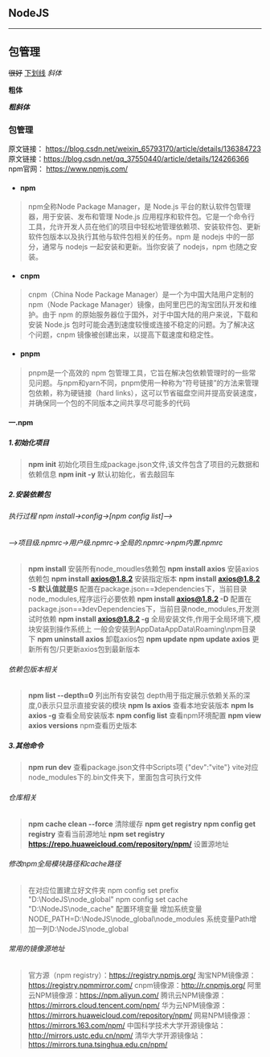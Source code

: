 ## NodeJS
* * * 
## 包管理
~~很好~~
<u>下划线</u>
*斜体*  

**粗体**  

***粗斜体***  
### 包管理 
原文链接： https://blog.csdn.net/weixin_65793170/article/details/136384723
原文链接：https://blog.csdn.net/qq_37550440/article/details/124266366
npm官网：  https://www.npmjs.com/
* #### npm
> npm全称Node Package Manager，是 Node.js 平台的默认软件包管理器，用于安装、发布和管理 Node.js 应用程序和软件包。它是一个命令行工具，允许开发人员在他们的项目中轻松地管理依赖项、安装软件包、更新软件包版本以及执行其他与软件包相关的任务。npm 是 nodejs 中的一部分，通常与 nodejs 一起安装和更新。当你安装了 nodejs，npm 也随之安装。
* #### cnpm
> cnpm（China Node Package Manager）是一个为中国大陆用户定制的 npm（Node Package Manager）镜像，由阿里巴巴的淘宝团队开发和维护。由于 npm 的原始服务器位于国外，对于中国大陆的用户来说，下载和安装 Node.js 包时可能会遇到速度较慢或连接不稳定的问题。为了解决这个问题，cnpm 镜像被创建出来，以提高下载速度和稳定性。
* #### pnpm 
> pnpm是一个高效的 npm 包管理工具，它旨在解决包依赖管理时的一些常见问题。与npm和yarn不同，pnpm使用一种称为“符号链接”的方法来管理包依赖，称为硬链接（hard links），这可以节省磁盘空间并提高安装速度，并确保同一个包的不同版本之间共享尽可能多的代码
#### 一.npm
##### 1.初始化项目
> **npm init**
> 初始化项目生成package.json文件,该文件包含了项目的元数据和依赖信息
> **npm init -y**
> 默认初始化，省去敲回车
##### 2.安装依赖包
###### 执行过程 npm install->config->[npm config list]-->
###### -->项目级.npmrc->用户级.npmrc->全局的.npmrc->npm内置.npmrc

> **npm install**
> 安装所有node_moudles依赖包
> **npm install axios**
> 安装axios依赖包
> **npm install axios@1.8.2**
> 安装指定版本
> **npm install axios@1.8.2 -S   默认值就是S**
> 配置在package.json==》dependencies下，当前目录node_modules,程序运行必要依赖
> **npm install axios@1.8.2 -D**
> 配置在package.json==》devDependencies下，当前目录node_modules,开发测试时依赖
> **npm install axios@1.8.2 -g**
> 全局安装文件,作用于全局环境下,模块安装到操作系统上
> 一般会安装到AppDataAppData\Roaming\npm目录下
> **npm uninstall axios**
> 卸载axios包
> **npm update**
> **npm update axios**
> 更新所有包/只更新axios包到最新版本
###### 依赖包版本相关
> **npm list --depth=0**
> 列出所有安装包
> depth用于指定展示依赖关系的深度,0表示只显示直接安装的模块
> **npm ls axios**
> 查看本地安装版本
> **npm ls axios -g**
> 查看全局安装版本
> **npm config list**
> 查看npm环境配置
> **npm view axios versions**
> npm查看历史版本
##### 3.其他命令
> **npm run dev**
> 查看package.json文件中Scripts项  {"dev":"vite"}
> vite对应node_modules下的.bin文件夹下，里面包含可执行文件
###### 仓库相关
> **npm cache clean --force**
> 清除缓存
> **npm get registry**
> **npm config get registry**
> 查看当前源地址
> **npm set registry https://repo.huaweicloud.com/repository/npm/**
> 设置源地址 
###### 修改npm全局模块路径和cache路径
>在对应位置建立好文件夹
>npm config set prefix "D:\NodeJS\node_global"
>npm config set cache "D:\NodeJS\node_cache"
>配置环境变量
>增加系统变量NODE_PATH=D:\NodeJS\node_global\node_modules
>系统变量Path增加一列D:\NodeJS\node_global
###### 常用的镜像源地址
> 官方源（npm registry）：https://registry.npmjs.org/
> 淘宝NPM镜像源：https://registry.npmmirror.com/
> cnpm镜像源：http://r.cnpmjs.org/
> 阿里云NPM镜像源：https://npm.aliyun.com/
> 腾讯云NPM镜像源：https://mirrors.cloud.tencent.com/npm/
> 华为云NPM镜像源：https://mirrors.huaweicloud.com/repository/npm/
> 网易NPM镜像源：https://mirrors.163.com/npm/
> 中国科学技术大学开源镜像站：http://mirrors.ustc.edu.cn/npm/
> 清华大学开源镜像站：https://mirrors.tuna.tsinghua.edu.cn/npm/

